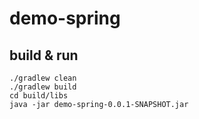# demo-spring

## build & run
```
./gradlew clean
./gradlew build
cd build/libs
java -jar demo-spring-0.0.1-SNAPSHOT.jar
``` 